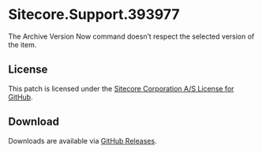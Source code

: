 # Sitecore.Support.393977
The Archive Version Now command doesn&#8217;t respect the selected version of the item.

## License  
This patch is licensed under the [Sitecore Corporation A/S License for GitHub](https://github.com/sitecoresupport/Sitecore.Support.393977/blob/master/LICENSE).  

## Download  
Downloads are available via [GitHub Releases](https://github.com/sitecoresupport/Sitecore.Support.393977/releases).  
